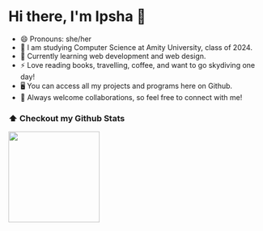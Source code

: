 # Hi there, I'm Ipsha 👋



* 😄 Pronouns: she/her
* :book: I am studying Computer Science at Amity University, class of 2024.
* 🌱 Currently learning web development and web design.
* ⚡ Love reading books, travelling, coffee, and want to go skydiving one day!
* 🖥 You can access all my projects and programs here on Github.
* 💬 Always welcome collaborations, so feel free to connect with me!


### ⬆ Checkout my Github Stats
<img height="180em" src="https://github-readme-stats.vercel.app/api?username=ipshagupta&theme=vision-friendly-dark&show_icons=true&hide_border=true&&count_private=true&include_all_commits=true" />

    
        
          

